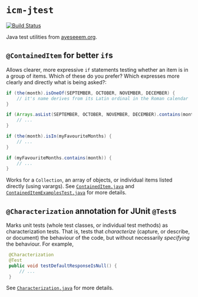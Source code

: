 `icm-jtest`
===========

[![Build Status](https://travis-ci.org/ayeseeem/icm-jtest.svg?branch=master)](https://travis-ci.org/ayeseeem/icm-jtest)

Java test utilities from [ayeseeem.org](https://www.ayeseeem.org/).

`@ContainedItem` for better `if`s
---------------------------------

Allows clearer, more expressive `if` statements testing whether an item is in a
group of items. Which of these do you prefer? Which expresses more clearly
and directly what is being asked?:

```java
if (the(month).isOneOf(SEPTEMBER, OCTOBER, NOVEMBER, DECEMBER) {
    // it's name derives from its Latin ordinal in the Roman calendar
}

if (Arrays.asList(SEPTEMBER, OCTOBER, NOVEMBER, DECEMBER).contains(month)) {
    // ...
}
```

```java
if (the(month).isIn(myFavouriteMonths) {
    // ...
}

if (myFavouriteMonths.contains(month)) {
    // ...
}
```

Works for a `Collection`, an array of objects, or individual items listed
directly (using varargs).
See
[`ContainedItem.java`](https://github.com/ayeseeem/icm-jtest/blob/master/src/main/java/org/ayeseeem/jtest/ContainedItem.java)
and
[`ContainedItemExamplesTest.java`](https://github.com/ayeseeem/icm-jtest/blob/master/src/test/java/org/ayeseeem/jtest/example/ContainedItemExamplesTest.java)
for more details.


`@Characterization` annotation for JUnit `@Test`s
-------------------------------------------------

Marks unit tests (whole test classes, or individual test methods) as
characterization tests. That is, tests that *characterize* (capture,
or describe, or document) the behaviour of the code, but without necessarily
*specifying* the behaviour. For example,

```java
 @Characterization
 @Test
 public void testDefaultResponseIsNull() {
     // ...
 }
```

See
[`Characterization.java`](https://github.com/ayeseeem/icm-jtest/blob/master/src/main/java/org/ayeseeem/jtest/Characterization.java) for more details.
